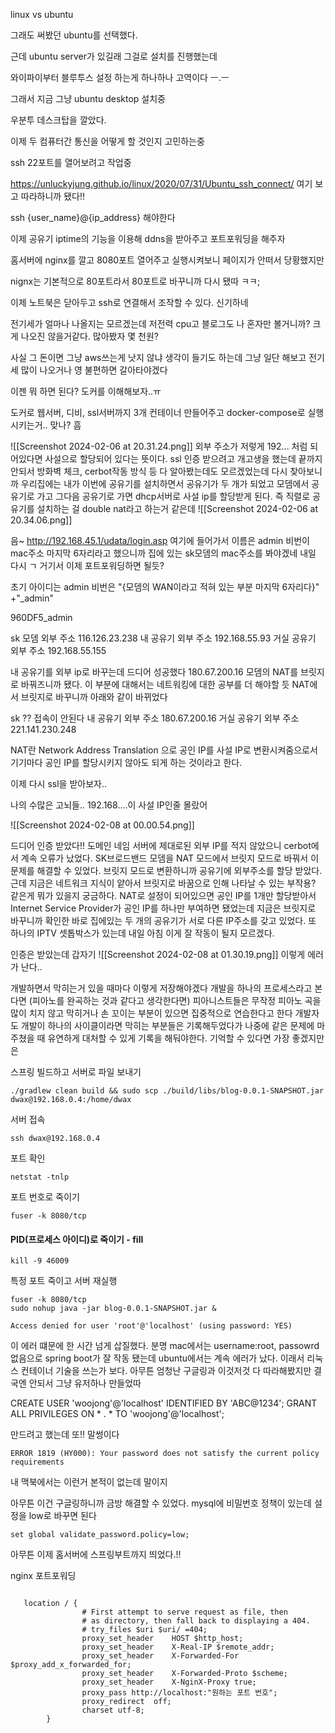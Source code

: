 
linux vs ubuntu

그래도 써봤던 ubuntu를 선택했다.

근데 ubuntu server가 있길래 그걸로 설치를 진행했는데

와이파이부터 블루투스 설정 하는게 하나하나 고역이다 ㅡ.ㅡ

그래서 지금 그냥 ubuntu desktop 설치중

우분투 데스크탑을 깔았다.

이제 두 컴퓨터간 통신을 어떻게 할 것인지 고민하는중

ssh 22포트를 열어보려고 작업중

https://unluckyjung.github.io/linux/2020/07/31/Ubuntu_ssh_connect/
여기 보고 따라하니까 됐다!!

ssh {user_name}@{ip_address}
해야한다

이제 공유기 iptime의 기능을 이용해 ddns을 받아주고 포트포워딩을 해주자

홈서버에 nginx를 깔고 8080포트 열어주고 실행시켜보니 페이지가 안떠서 당황했지만

nignx는 기본적으로 80포트라서 80포트로 바꾸니까 다시 됐따 ㅋㅋ;

이제 노트북은 닫아두고 ssh로 연결해서 조작할 수 있다. 신기하네

전기세가 얼마나 나올지는 모르겠는데 저전력 cpu고 블로그도 나 혼자만 볼거니까? 크게 나오진 않을거같다. 많아봤자 몇 천원?

사실 그 돈이면 그냥 aws쓰는게 낫지 않냐 생각이 들기도 하는데 그냥 일단 해보고 전기세 많이 나오거나 영 불편하면 갈아타야겠다

이젠 뭐 하면 된다? 도커를 이해해보자..ㅠ

도커로 웹서버, 디비, ssl서버까지 3개 컨테이너 만들어주고 docker-compose로 실행시키는거.. 맞나?
흠


![[Screenshot 2024-02-06 at 20.31.24.png]]
외부 주소가 저렇게 192... 처럼 되어있다면 사설으로 할당되어 있다는 뜻이다.
ssl 인증 받으려고 개고생을 했는데 끝까지 안되서 방화벽 체크, cerbot작동 방식 등 다 알아봤는데도 모르겠었는데 다시 찾아보니까
우리집에는 내가 이번에 공유기를 설치하면서 공유기가 두 개가 되었고 모뎀에서 공유기로 가고 그다음 공유기로 가면 dhcp서버로 사설 ip를 할당받게 된다. 즉 직렬로 공유기를 설치하는 걸 double nat라고 하는거 같은데 ![[Screenshot 2024-02-06 at 20.34.06.png]]

음~
http://192.168.45.1/udata/login.asp
여기에 들어가서
이름은 admin
비번이 mac주소 마지막 6자리라고 했으니까 집에 있는 sk모뎀의 mac주소를 봐야겠네
내일 다시 ㄱ
거기서 이제 포트포워딩하면 될듯?

초기 아이디는 admin
비번은 "{모뎀의 WAN이라고 적혀 있는 부분 마지막 6자리다}" +"\_admin"

960DF5_admin


sk 모뎀 외부 주소 116.126.23.238
내 공유기 외부 주소 192.168.55.93
거실 공유기 외부 주소 192.168.55.155



내 공유기를 외부 ip로 바꾸는데 드디어 성공했다
180.67.200.16
모뎀의 NAT를 브릿지로 바꿔즈니까 됐다. 이 부분에 대해서는 네트워킹에 대한 공부를 더 해야할 듯 
NAT에서 브릿지로 바꾸니까 아래와 같이 바뀌었다

sk ?? 접속이 안된다
내 공유기 외부 주소 180.67.200.16
거실 공유기 외부 주소 221.141.230.248


NAT란 Network Address Translation 으로 공인 IP를 사설 IP로 변환시켜줌으로서 기기마다 공인 IP를 할당시키지 않아도 되게 하는 것이라고 한다.

이제 다시 ssl을 받아보자..


나의 수많은 고뇌들..
192.168....이 사설 IP인줄 몰랐어

![[Screenshot 2024-02-08 at 00.00.54.png]]

드디어 인증 받았다!!
도메인 네임 서버에 제대로된 외부  IP를 적지 않았으니 cerbot에서 계속 오류가 났었다.
SK브로드밴드 모뎀을 NAT 모드에서 브릿지 모드로 바꿔서 이 문제를 해결할 수 있었다.
브릿지 모드로 변환하니까 공유기에 외부주소를 할당 받았다.
근데 지금은 네트워크 지식이 얕아서 브릿지로 바꿈으로 인해 나타날 수 있는 부작용? 같은게 뭐가 있을지 궁금하다.
NAT로 설정이 되어있으면 공인 IP를 1개만 할당받아서 Internet Service Provider가 공인 IP를 하나만 부여하면 됐었는데 지금은 브릿지로 바꾸니까 확인한 바로 집에있는 두 개의 공유기가 서로 다른 IP주소를 갖고 있었다. 또 하나의 IPTV 셋톱박스가 있는데 내일 아침 이게 잘 작동이 될지 모르겠다. 


인증은 받았는데 갑자기
![[Screenshot 2024-02-08 at 01.30.19.png]]
이렇게 에러가 난다..


개발하면서 막히는거 있을 때마다 이렇게 저장해야겠다
개발을 하나의 프로세스라고 본다면 (피아노를 완곡하는 것과 같다고 생각한다면)
피아니스트들은 무작정 피아노 곡을 많이 치지 않고
막히거나 손 꼬이는 부분이 있으면 집중적으로 연습한다고 한다
개발자도 개발이 하나의 사이클이라면 막히는 부분들은 기록해두었다가 나중에 같은 문제에 마주쳤을 때
유연하게 대처할 수 있게 기록을 해둬야한다. 기억할 수 있다면 가장 좋겠지만은 



스프링 빌드하고 서버로 파일 보내기
```
./gradlew clean build && sudo scp ./build/libs/blog-0.0.1-SNAPSHOT.jar dwax@192.168.0.4:/home/dwax

```

서버 접속
```
ssh dwax@192.168.0.4
```


포트 확인
```
netstat -tnlp
```

포트 번호로 죽이기

```
fuser -k 8080/tcp
```
#### **PID(프로세스 아이디)로 죽이기 - fill**

```
kill -9 46009
```

특정 포트 죽이고 서버 재실행
``` 
fuser -k 8080/tcp
sudo nohup java -jar blog-0.0.1-SNAPSHOT.jar &
```


```
Access denied for user 'root'@'localhost' (using password: YES)
```

이 에러 떄문에 한 시간 넘게 삽질했다.
분명 mac에서는 username:root, passowrd 없음으로 spring boot가 잘 작동 됐는데 ubuntu에서는 계속 에러가 났다.
이래서 리눅스 컨테이너 기술을 쓰는가 보다.
아무튼
엄청난 구글링과 이것저것 다 따라해봤지만 결국엔 안되서 그냥 유저하나 만들었따




CREATE USER 'woojong'@'localhost' IDENTIFIED BY 'ABC@1234';
GRANT ALL PRIVILEGES ON * . * TO 'woojong'@'localhost';

만드려고 했는데 또!! 말썽이다
```
ERROR 1819 (HY000): Your password does not satisfy the current policy requirements
```
내 맥북에서는 이런거 본적이 없는데 말이지

아무튼 이건 구글링하니까 금방 해결할 수 있었다.
mysql에 비밀번호 정책이 있는데 설정을 low로 바꾸면 된다
```
set global validate_password.policy=low;
```

아무튼 이제 홈서버에 스프링부트까지 띄었다.!!


nginx 포트포워딩
```

   location / {
                # First attempt to serve request as file, then
                # as directory, then fall back to displaying a 404.
                # try_files $uri $uri/ =404;
                proxy_set_header    HOST $http_host;
                proxy_set_header    X-Real-IP $remote_addr;
                proxy_set_header    X-Forwarded-For $proxy_add_x_forwarded_for;
                proxy_set_header    X-Forwarded-Proto $scheme;
                proxy_set_header    X-NginX-Proxy true;
                proxy_pass http://localhost:"원하는 포트 번호";
                proxy_redirect  off;
                charset utf-8;
        }
```
